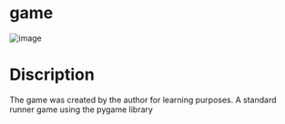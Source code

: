 # game
![image](https://user-images.githubusercontent.com/89972439/176682920-f00f154e-d803-453f-b879-04476aca7ac8.png)


# Discription
The game was created by the author for learning purposes. A standard runner game using the pygame library
